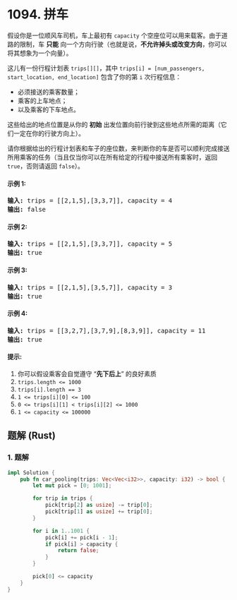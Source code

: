 # 1094. 拼车
假设你是一位顺风车司机，车上最初有 ```capacity``` 个空座位可以用来载客。由于道路的限制，车 **只能** 向一个方向行驶（也就是说，**不允许掉头或改变方向**，你可以将其想象为一个向量）。

这儿有一份行程计划表 ```trips[][]```，其中 ```trips[i] = [num_passengers, start_location, end_location]``` 包含了你的第 ```i``` 次行程信息：
* 必须接送的乘客数量；
* 乘客的上车地点；
* 以及乘客的下车地点。

这些给出的地点位置是从你的 **初始** 出发位置向前行驶到这些地点所需的距离（它们一定在你的行驶方向上）。

请你根据给出的行程计划表和车子的座位数，来判断你的车是否可以顺利完成接送所用乘客的任务（当且仅当你可以在所有给定的行程中接送所有乘客时，返回 ```true```，否则请返回 ```false```）。

#### 示例 1:
<pre>
<strong>输入:</strong> trips = [[2,1,5],[3,3,7]], capacity = 4
<strong>输出:</strong> false
</pre>

#### 示例 2:
<pre>
<strong>输入:</strong> trips = [[2,1,5],[3,3,7]], capacity = 5
<strong>输出:</strong> true
</pre>

#### 示例 3:
<pre>
<strong>输入:</strong> trips = [[2,1,5],[3,5,7]], capacity = 3
<strong>输出:</strong> true
</pre>

#### 示例 4:
<pre>
<strong>输入:</strong> trips = [[3,2,7],[3,7,9],[8,3,9]], capacity = 11
<strong>输出:</strong> true
</pre>

#### 提示:
1. 你可以假设乘客会自觉遵守 “**先下后上**” 的良好素质
2. ```trips.length <= 1000```
3. ```trips[i].length == 3```
4. ```1 <= trips[i][0] <= 100```
5. ```0 <= trips[i][1] < trips[i][2] <= 1000```
6. ```1 <= capacity <= 100000```

## 题解 (Rust)

### 1. 题解
```Rust
impl Solution {
    pub fn car_pooling(trips: Vec<Vec<i32>>, capacity: i32) -> bool {
        let mut pick = [0; 1001];

        for trip in trips {
            pick[trip[2] as usize] -= trip[0];
            pick[trip[1] as usize] += trip[0];
        }

        for i in 1..1001 {
            pick[i] += pick[i - 1];
            if pick[i] > capacity {
                return false;
            }
        }

        pick[0] <= capacity
    }
}
```
